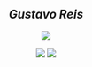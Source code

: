 <h2 align="center">
  <em>Gustavo Reis</em>
</h2>

<p align="center">
    <img src="https://github-readme-stats.vercel.app/api/top-langs/?username=gustavors22&layout=compact&theme=radical"/>
</p>

<p align="center">
  <img align="center" src="https://img.shields.io/badge/Ethical%20Hacker-141321?style=flat-square&logo=Red-Hat"/>
  <img align="center" src="https://img.shields.io/badge/Developer-141321?style=flat-square&logo=homebrew"/>
</p>
